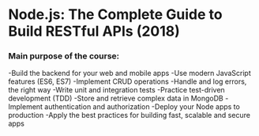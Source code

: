# Node.js: The Complete Guide to Build RESTful APIs (2018)

### Main purpose of the course:

-Build the backend for your web and mobile apps
-Use modern JavaScript features (ES6, ES7)
-Implement CRUD operations
-Handle and log errors, the right way
-Write unit and integration tests
-Practice test-driven development (TDD)
-Store and retrieve complex data in MongoDB
-Implement authentication and authorization
-Deploy your Node apps to production
-Apply the best practices for building fast, scalable and secure apps
